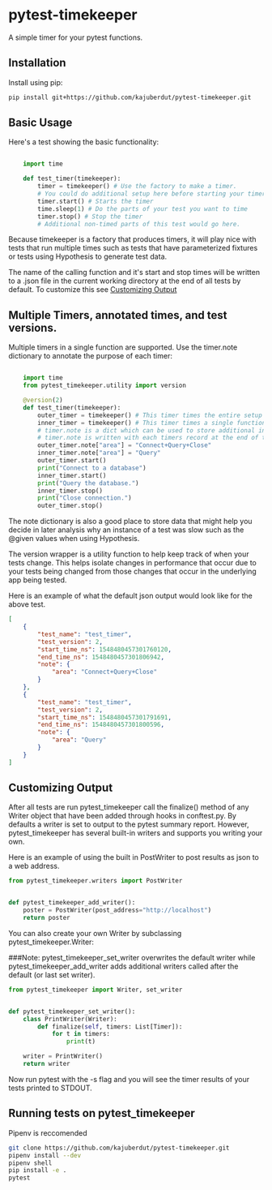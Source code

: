 # pytest-timekeeper

A simple timer for your pytest functions.
                            
## Installation
                      
Install using pip:

```bash
pip install git+https://github.com/kajuberdut/pytest-timekeeper.git
```
                      
## Basic Usage

Here's a test showing the basic functionality:

```python

    import time

    def test_timer(timekeeper):
        timer = timekeeper() # Use the factory to make a timer.
        # You could do additional setup here before starting your timer.
        timer.start() # Starts the timer
        time.sleep(1) # Do the parts of your test you want to time
        timer.stop() # Stop the timer
        # Additional non-timed parts of this test would go here.
```

Because timekeeper is a factory that produces timers, it will play nice with tests that run multiple times such as tests that have parameterized fixtures or tests using Hypothesis to generate test data.

The name of the calling function and it's start and stop times will be written to a .json file in the current working directory at the end of all tests by default. To customize this see [Customizing Output](#customizing-output)

## Multiple Timers, annotated times, and test versions.

Multiple timers in a single function are supported. Use the timer.note dictionary to annotate the purpose of each timer:

```python

    import time
    from pytest_timekeeper.utility import version

    @version(2)
    def test_timer(timekeeper):
        outer_timer = timekeeper() # This timer times the entire setup and teardown.
        inner_timer = timekeeper() # This timer times a single function.
        # timer.note is a dict which can be used to store additional information
        # timer.note is written with each timers record at the end of tests
        outer_timer.note["area"] = "Connect+Query+Close"
        inner_timer.note["area"] = "Query"
        outer_timer.start()
        print("Connect to a database")
        inner_timer.start()
        print("Query the database.")
        inner_timer.stop()
        print("Close connection.")
        outer_timer.stop()
```

The note dictionary is also a good place to store data that might help you decide in later analysis why an instance of a test was slow such as the @given values when using Hypothesis.

The version wrapper is a utility function to help keep track of when your tests change. This helps isolate changes in performance that occur due to your tests being changed from those changes that occur in the underlying app being tested.

Here is an example of what the default json output would look like for the above test.

```json
[
    {
        "test_name": "test_timer",
        "test_version": 2,
        "start_time_ns": 1548480457301760120,
        "end_time_ns": 1548480457301806942,
        "note": {
            "area": "Connect+Query+Close"
        }
    },
    {
        "test_name": "test_timer",
        "test_version": 2,
        "start_time_ns": 1548480457301791691,
        "end_time_ns": 1548480457301800596,
        "note": {
            "area": "Query"
        }
    }
]
```

## Customizing Output

After all tests are run pytest_timekeeper call the finalize() method of any Writer object that have been added through hooks in conftest.py. By defaults a writer is set to output to the pytest summary report. However, pytest_timekeeper has several built-in writers and supports you writing your own.

Here is an example of using the built in PostWriter to post results as json to a web address.

```python
from pytest_timekeeper.writers import PostWriter


def pytest_timekeeper_add_writer():
    poster = PostWriter(post_address="http://localhost")
    return poster
```

You can also create your own Writer by subclassing pytest_timekeeper.Writer:

###Note: pytest_timekeeper_set_writer overwrites the default writer while pytest_timekeeper_add_writer adds additional writers called after the default (or last set writer).

```python
from pytest_timekeeper import Writer, set_writer


def pytest_timekeeper_set_writer():
    class PrintWriter(Writer):
        def finalize(self, timers: List[Timer]):
            for t in timers:
                print(t)

    writer = PrintWriter()
    return writer

```

Now run pytest with the -s flag and you will see the timer results of your tests printed to STDOUT.


## Running tests on pytest_timekeeper

Pipenv is reccomended

```bash
git clone https://github.com/kajuberdut/pytest-timekeeper.git
pipenv install --dev
pipenv shell
pip install -e .
pytest
```